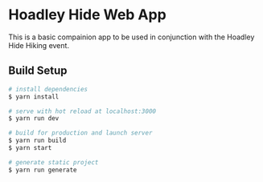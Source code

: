 # Hoadley Hide Web App

This is a basic compainion app to be used in conjunction with the Hoadley Hide Hiking event.

## Build Setup

```bash
# install dependencies
$ yarn install

# serve with hot reload at localhost:3000
$ yarn run dev

# build for production and launch server
$ yarn run build
$ yarn start

# generate static project
$ yarn run generate
```
